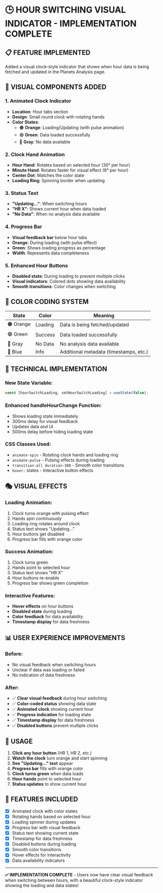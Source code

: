 # 🕒 HOUR SWITCHING VISUAL INDICATOR - IMPLEMENTATION COMPLETE

## 📋 **FEATURE IMPLEMENTED**

Added a visual clock-style indicator that shows when hour data is being fetched and updated in the Planets Analysis page.

## 🎯 **VISUAL COMPONENTS ADDED**

### **1. Animated Clock Indicator**
- **Location**: Hour tabs section
- **Design**: Small round clock with rotating hands
- **Color States**:
  - 🟠 **Orange**: Loading/Updating (with pulse animation)
  - 🟢 **Green**: Data loaded successfully  
  - 🔘 **Gray**: No data available

### **2. Clock Hand Animation**
- **Hour Hand**: Rotates based on selected hour (30° per hour)
- **Minute Hand**: Rotates faster for visual effect (6° per hour)
- **Center Dot**: Matches the color state
- **Loading Ring**: Spinning border when updating

### **3. Status Text**
- **"Updating..."**: When switching hours
- **"HR X"**: Shows current hour when data loaded
- **"No Data"**: When no analysis data available

### **4. Progress Bar**
- **Visual feedback bar** below hour tabs
- **Orange**: During loading (with pulse effect)
- **Green**: Shows loading progress as percentage
- **Width**: Represents data completeness

### **5. Enhanced Hour Buttons**
- **Disabled state**: During loading to prevent multiple clicks
- **Visual indicators**: Colored dots showing data availability
- **Smooth transitions**: Color changes when switching

## 🎨 **COLOR CODING SYSTEM**

| State | Color | Meaning |
|-------|-------|---------|
| 🟠 Orange | Loading | Data is being fetched/updated |
| 🟢 Green | Success | Data loaded successfully |
| 🔘 Gray | No Data | No analysis data available |
| 🔵 Blue | Info | Additional metadata (timestamps, etc.) |

## 🔧 **TECHNICAL IMPLEMENTATION**

### **New State Variable**:
```jsx
const [hourSwitchLoading, setHourSwitchLoading] = useState(false);
```

### **Enhanced handleHourChange Function**:
- Shows loading state immediately
- 300ms delay for visual feedback
- Updates data and UI
- 500ms delay before hiding loading state

### **CSS Classes Used**:
- `animate-spin` - Rotating clock hands and loading ring
- `animate-pulse` - Pulsing effects during loading
- `transition-all duration-300` - Smooth color transitions
- `hover:` states - Interactive button effects

## 🎭 **VISUAL EFFECTS**

### **Loading Animation**:
1. Clock turns orange with pulsing effect
2. Hands spin continuously
3. Loading ring rotates around clock
4. Status text shows "Updating..."
5. Hour buttons get disabled
6. Progress bar fills with orange color

### **Success Animation**:
1. Clock turns green
2. Hands point to selected hour
3. Status text shows "HR X"
4. Hour buttons re-enable
5. Progress bar shows green completion

### **Interactive Features**:
- **Hover effects** on hour buttons
- **Disabled state** during loading
- **Color feedback** for data availability
- **Timestamp display** for data freshness

## 📊 **USER EXPERIENCE IMPROVEMENTS**

### **Before**:
- No visual feedback when switching hours
- Unclear if data was loading or failed
- No indication of data freshness

### **After**:
- ✅ **Clear visual feedback** during hour switching
- ✅ **Color-coded status** showing data state
- ✅ **Animated clock** showing current hour
- ✅ **Progress indication** for loading state
- ✅ **Timestamp display** for data freshness
- ✅ **Disabled buttons** prevent multiple clicks

## 🚀 **USAGE**

1. **Click any hour button** (HR 1, HR 2, etc.)
2. **Watch the clock** turn orange and start spinning
3. **See "Updating..." text** appear
4. **Progress bar** fills with orange color
5. **Clock turns green** when data loads
6. **Hour hands** point to selected hour
7. **Status updates** to show current hour

## 🎯 **FEATURES INCLUDED**

- [x] Animated clock with color states
- [x] Rotating hands based on selected hour
- [x] Loading spinner during updates
- [x] Progress bar with visual feedback
- [x] Status text showing current state
- [x] Timestamp for data freshness
- [x] Disabled buttons during loading
- [x] Smooth color transitions
- [x] Hover effects for interactivity
- [x] Data availability indicators

---

**✅ IMPLEMENTATION COMPLETE** - Users now have clear visual feedback when switching between hours, with a beautiful clock-style indicator showing the loading and data states!
